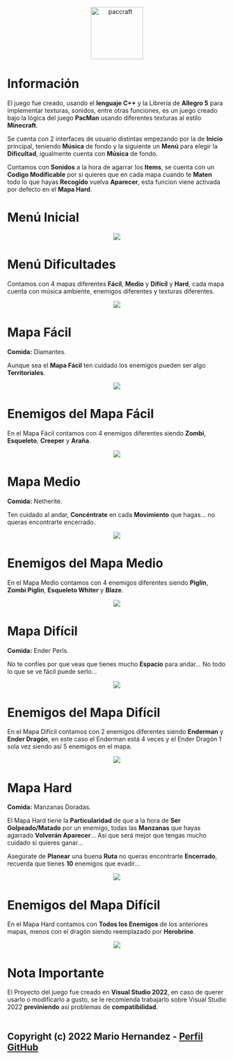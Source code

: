 <p align="center"><img src="PacCraft5/info/paccraft.png" alt="paccraft" height="120px"></p>

# Información

El juego fue creado, usando el <b>lenguaje C++</b> y la Librería de <b>Allegro 5</b> para implementar texturas, sonidos, entre otras funciones, es un juego creado bajo la lógica del juego <b>PacMan</b> usando diferentes texturas al estilo <b>Minecraft</b>.

Se cuenta con 2 interfaces de usuario distintas empezando por la de <b>Inicio</b> principal, teniendo <b>Música</b> de fondo y la siguiente un <b>Menú</b> para elegir la <b>Dificultad</b>, igualmente cuenta con <b>Música</b> de fondo.

Contamos con <b>Sonidos</b> a la hora de agarrar los <b>Items</b>, se cuenta con un <b>Codigo Modificable</b> por si quieres que en cada mapa cuando te <b>Maten</b> todo lo que hayas <b>Recogido</b> vuelva <b>Aparecer</b>, esta funcion viene activada por defecto en el <b>Mapa Hard</b>.

# Menú Inicial
<p align="center"><img src="PacCraft5/menu/menu.png"></p>

# Menú Dificultades
Contamos con 4 mapas diferentes <b>Fácil</b>, <b>Medio</b> y <b>Difícil</b> y <b>Hard</b>, cada mapa cuenta con música ambiente, enemigos diferentes y texturas diferentes.
<p align="center"><img src="PacCraft5/menu/modo.png"></p>

# Mapa Fácil
<b>Comida:</b> Diamantes.

Aunque sea el <b>Mapa Fácil</b> ten cuidado los enemigos pueden ser algo <b>Territoriales</b>.
<p align="center"><img src="PacCraft5/info/facil.png"></p>

# Enemigos del Mapa Fácil
En el Mapa Fácil contamos con 4 enemigos diferentes siendo <b>Zombi</b>, <b>Esqueleto</b>, <b>Creeper</b> y <b>Araña</b>.

<p align="center"><img src="PacCraft5/info/enemigos_facil.png"></p>


# Mapa Medio
<b>Comida:</b> Netherite.

Ten cuidado al andar, <b>Concéntrate</b> en cada <b>Movimiento</b> que hagas... no queras encontrarte encerrado.
<p align="center"><img src="PacCraft5/info/medio.png"></p>

# Enemigos del Mapa Medio
En el Mapa Medio contamos con 4 enemigos diferentes siendo <b>Piglin</b>, <b>Zombi Piglin</b>, <b>Esqueleto Whiter</b> y <b>Blaze</b>.

<p align="center"><img src="PacCraft5/info/enemigos_medio.png"></p>

# Mapa Difícil
<b>Comida:</b> Ender Perls.

No te confíes por que veas que tienes mucho <b>Espacio</b> para andar... No todo lo que se ve fácil puede serlo…
<p align="center"><img src="PacCraft5/info/dificil.png"></p>

# Enemigos del Mapa Difícil
En el Mapa Difícil contamos con 2 enemigos diferentes siendo <b>Enderman</b> y <b>Ender Dragón</b>, en este caso el Enderman está 4 veces y el Ender Dragón 1 sola vez siendo así 5 enemigos en el mapa.

<p align="center"><img src="PacCraft5/info/enemigos_dificil.png"></p>

# Mapa Hard
<b>Comida:</b> Manzanas Doradas.

El Mapa Hard tiene la <b>Particularidad</b> de que a la hora de <b>Ser Golpeado/Matado</b> por un enemigo, todas las <b>Manzanas</b> que hayas agarrado <b>Volverán Aparecer</b>... Así que será mejor que tengas mucho cuidado si quieres ganar...

Asegúrate de <b>Planear</b> una buena <b>Ruta</b> no queras encontrarte <b>Encerrado</b>, recuerda que tienes <b>10</b> enemigos que evadir...

<p align="center"><img src="PacCraft5/info/hard.png"></p>

# Enemigos del Mapa Difícil
En el Mapa Hard contamos con <b>Todos los Enemigos</b> de los anteriores mapas, menos con el dragón siendo reemplazado por <b>Herobrine</b>.

<p align="center"><img src="PacCraft5/info/herobrine.png"></p>

# Nota Importante

El Proyecto del juego fue creado en <b>Visual Studio 2022</b>, en caso de querer usarlo o modificarlo a gusto, se le recomienda trabajarlo sobre Visual Studio 2022 <b>previniendo</b> así problemas de <b>compatibilidad</b>.
<br>
<br>
## Copyright (c) 2022 Mario Hernandez - [Perfil GitHub](https://github.com/Marioalf2002)
